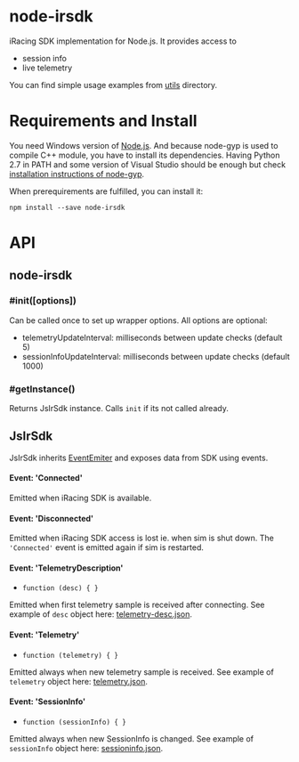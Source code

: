 ﻿# node-irsdk

iRacing SDK implementation for Node.js. It provides access to

* session info
* live telemetry

You can find simple usage examples from [utils](utils/) directory.

# Requirements and Install

You need Windows version of [Node.js](https://nodejs.org/download/). And because 
node-gyp is used to compile C++ module, you have to 
install its dependencies. Having Python 2.7 in PATH and some version of Visual Studio 
should be enough but check 
[installation instructions of node-gyp](https://github.com/TooTallNate/node-gyp).

When prerequirements are fulfilled, you can install it:

`npm install --save node-irsdk`


# API

## node-irsdk

### #init([options])

Can be called once to set up wrapper options. All options are optional:

* telemetryUpdateInterval: milliseconds between update checks (default 5)
* sessionInfoUpdateInterval: milliseconds between update checks (default 1000)

### #getInstance()

Returns JsIrSdk instance. Calls `init` if its not called already.


## JsIrSdk

JsIrSdk inherits [EventEmiter](https://nodejs.org/api/events.html#events_class_events_eventemitter) 
and exposes data from SDK using events.

#### Event: 'Connected'

Emitted when iRacing SDK is available.


#### Event: 'Disconnected'

Emitted when iRacing SDK access is lost ie. when sim is shut down. 
The `'Connected'` event is emitted again if sim is restarted.


#### Event: 'TelemetryDescription'

* `function (desc) { }`

Emitted when first telemetry sample is received after connecting. 
See example of `desc` object here: [telemetry-desc.json](sample-data/telemetry-desc.json).


#### Event: 'Telemetry'

* `function (telemetry) { }`

Emitted always when new telemetry sample is received. 
See example of `telemetry` object here: [telemetry.json](sample-data/telemetry.json).


#### Event: 'SessionInfo'

* `function (sessionInfo) { }`

Emitted always when new SessionInfo is changed.
See example of `sessionInfo` object here: [sessioninfo.json](sample-data/sessioninfo.json).

